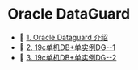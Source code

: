 # Oracle DataGuard

* 📄 [1. Oracle Dataguard 介绍](siyuan://blocks/20231110105237-nvvzb3i)
* 📄 [2. 19c单机DB+单实例DG--1](siyuan://blocks/20231110105237-iwop2dy)
* 📄 [3. 19c单机DB+单实例DG--2](siyuan://blocks/20231110105237-2dg3i74)

‍
